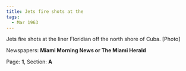 ```yaml
---  
title: Jets fire shots at the  
tags:  
  - Mar 1963  
---  
```

  
Jets fire shots at the liner Floridian off the north shore of Cuba. [Photo]  
  
Newspapers: **Miami Morning News or The Miami Herald**  
  
Page: **1**, Section: **A** 
